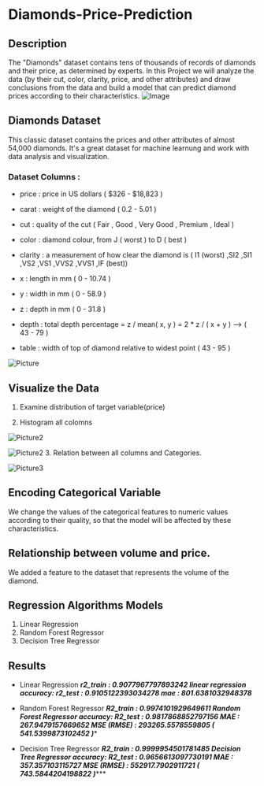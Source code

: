 # Diamonds-Price-Prediction
## Description
The "Diamonds" dataset contains tens of thousands of records of diamonds and their price, as determined by experts. In this Project we will analyze the data (by their cut, color, clarity, price, and other attributes) and draw conclusions from the data and build a model that can predict diamond prices according to their characteristics.
![Image](https://repository-images.githubusercontent.com/355545549/cd08f880-b4f0-11eb-878d-7a636e555189)
## Diamonds Dataset 
This classic dataset contains the prices and other attributes of almost 54,000 diamonds. It's a great dataset for machine learnung and work with data analysis and visualization.

### Dataset Columns :
- price : price in US dollars ( $326 - $18,823 )

- carat : weight of the diamond ( 0.2 - 5.01 )

- cut : quality of the cut ( Fair , Good , Very Good , Premium , Ideal )

- color : diamond colour, from J ( worst ) to D ( best )

- clarity : a measurement of how clear the diamond is ( I1 (worst) ,SI2 ,SI1 ,VS2 ,VS1 ,VVS2 ,VVS1 ,IF (best))

- x : length in mm ( 0 - 10.74 )

- y : width in mm ( 0 - 58.9 )

- z : depth in mm ( 0 - 31.8 )

- depth : total depth percentage = z / mean( x, y ) = 2 * z / ( x + y ) --> ( 43 - 79 )

- table : width of top of diamond relative to widest point ( 43 - 95 )

![Picture](https://user-images.githubusercontent.com/57026889/214210835-74392e2a-0931-4ca4-84e9-ab28c2e938a2.png)

## Visualize the Data
1. Examine distribution of target variable(price)

2. Histogram all colomns

![Picture2](https://user-images.githubusercontent.com/57026889/214001286-16052584-036a-49eb-a415-916a1a48dd93.png)

![Picture2](https://user-images.githubusercontent.com/57026889/214210929-ff4a7f9b-bae4-4773-8fd1-7cfa7f820882.png)
3. Relation between all columns and Categories.


![Picture3](https://user-images.githubusercontent.com/57026889/214211008-f3c936a2-b29d-48a8-b6fc-883f13c08bf2.png)
## Encoding Categorical Variable
We change the values of the categorical features to numeric values according to their quality, so that the model will be affected by these characteristics.
## Relationship between volume and price.
We added a feature to the dataset that represents the volume of the diamond.
## Regression Algorithms Models
1. Linear Regression
2. Random Forest Regressor
3. Decision Tree Regressor
## Results
- Linear Regression
***r2_train          :  0.9077967797893242
linear regression accuracy: 
r2_test       :  0.9105122393034278
mae           :  801.6381032948378***


- Random Forest Regressor
***R2_train          :  0.9974101929649611
Random Forest Regressor accuracy: 
R2_test       :  0.9817868852797156
MAE           :  267.9479157669652
MSE (RMSE)    :  293265.5578559805  ( 541.5399873102452 )****
- Decision Tree Regressor
***R2_train          :  0.9999954501781485
Decision Tree Regressor accuracy: 
R2_test       :  0.9656613097730191
MAE           :  357.357103115727
MSE (RMSE)    :  552917.7902911721  ( 743.5844204198822 )******
